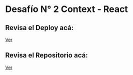 
# Desafío N° 2 Context - React

## Revisa el Deploy acá: 

[Ver](https://context-router.netlify.app/)

## Revisa el Repositorio acá: 

[Ver](https://github.com/javierfdb/context-router)




